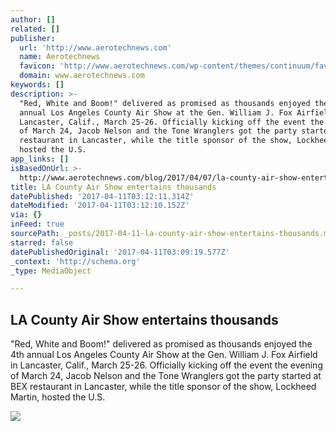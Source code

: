 ```yaml
---
author: []
related: []
publisher:
  url: 'http://www.aerotechnews.com'
  name: Aerotechnews
  favicon: 'http://www.aerotechnews.com/wp-content/themes/continuum/favicon.ico'
  domain: www.aerotechnews.com
keywords: []
description: >-
  "Red, White and Boom!" delivered as promised as thousands enjoyed the 4th
  annual Los Angeles County Air Show at the Gen. William J. Fox Airfield in
  Lancaster, Calif., March 25-26. Officially kicking off the event the evening
  of March 24, Jacob Nelson and the Tone Wranglers got the party started at BEX
  restaurant in Lancaster, while the title sponsor of the show, Lockheed Martin,
  hosted the U.S.
app_links: []
isBasedOnUrl: >-
  http://www.aerotechnews.com/blog/2017/04/07/la-county-air-show-entertains-thousands/
title: LA County Air Show entertains thousands
datePublished: '2017-04-11T03:12:11.314Z'
dateModified: '2017-04-11T03:12:10.152Z'
via: {}
inFeed: true
sourcePath: _posts/2017-04-11-la-county-air-show-entertains-thousands.md
starred: false
datePublishedOriginal: '2017-04-11T03:09:19.577Z'
_context: 'http://schema.org'
_type: MediaObject

---
```

<article style=""><h1>LA County Air Show entertains thousands</h1><p>"Red, White and Boom!" delivered as promised as thousands enjoyed the 4th annual Los Angeles County Air Show at the Gen. William J. Fox Airfield in Lancaster, Calif., March 25-26. Officially kicking off the event the evening of March 24, Jacob Nelson and the Tone Wranglers got the party started at BEX restaurant in Lancaster, while the title sponsor of the show, Lockheed Martin, hosted the U.S.</p><img src="http://www.aerotechnews.com/wp-content/uploads/2017/04/peter5-300x276.jpg" /></article>